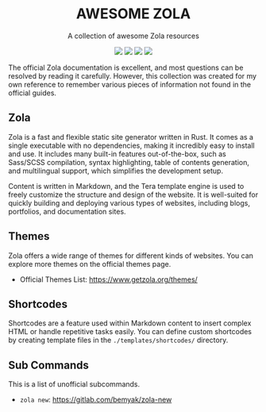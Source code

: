 <div align="center">
  <h1>AWESOME ZOLA</h1>
  <p>A collection of awesome Zola resources</p>
</div>

<p align="center">
<a href="https://github.com/owasp-noir/noir/blob/main/CONTRIBUTING.md">
<img src="https://img.shields.io/badge/CONTRIBUTIONS-WELCOME-000000?style=for-the-badge&labelColor=black"></a>
<a href="https://www.getzola.org/">
<img src="https://img.shields.io/badge/Zola%20Documents-000000?style=for-the-badge&logo=&logoColor=white"></a>
<a href="https://github.com/getzola/zola">
<img src="https://img.shields.io/badge/Github-000000?style=for-the-badge&logo=github&logoColor=white"></a>
<a href="https://zola.discourse.group/">
<img src="https://img.shields.io/badge/Forum-000000?style=for-the-badge&logo=discourse&logoColor=white"></a>
</p>

The official Zola documentation is excellent, and most questions can be resolved by reading it carefully. However, this collection was created for my own reference to remember various pieces of information not found in the official guides.

## Zola

Zola is a fast and flexible static site generator written in Rust. It comes as a single executable with no dependencies, making it incredibly easy to install and use. It includes many built-in features out-of-the-box, such as Sass/SCSS compilation, syntax highlighting, table of contents generation, and multilingual support, which simplifies the development setup.

Content is written in Markdown, and the Tera template engine is used to freely customize the structure and design of the website. It is well-suited for quickly building and deploying various types of websites, including blogs, portfolios, and documentation sites.

## Themes

Zola offers a wide range of themes for different kinds of websites. You can explore more themes on the official themes page.

* Official Themes List: https://www.getzola.org/themes/

## Shortcodes

Shortcodes are a feature used within Markdown content to insert complex HTML or handle repetitive tasks easily. You can define custom shortcodes by creating template files in the `./templates/shortcodes/` directory.

## Sub Commands

This is a list of unofficial subcommands.

* `zola new`: https://gitlab.com/bemyak/zola-new
